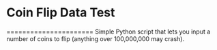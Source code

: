 # Coin Flip Data Test
======================
Simple Python script that lets you input a number of coins to flip (anything over 100,000,000 may crash).

